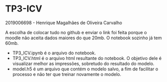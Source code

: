 # TP3-ICV

2019006698 - Henrique Magalhães de Oliveira Carvalho

A escolha de colocar tudo no github e enviar o link foi feita porque o moodle não aceita dados maiores do que 20mb.
O notebook sozinho já tem 60mb.

 - TP3_ICV.ipynb é o arquivo do notebook.
 - TP3_ICV.html é o arquivo html resultante do notebook. O objetivo dele é visualizar melhor as impressões, sobretudo do resultado do modelo.
 - model.h5 é um arquivo que contém o modelo salvo, a fim de facilitar o processo e não ter que treinar novamente o modelo.
